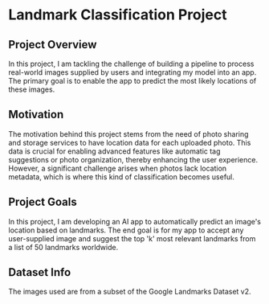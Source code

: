 # Landmark Classification Project

## Project Overview

In this project, I am tackling the challenge of building a pipeline to process real-world images supplied by users and integrating my model into an app. The primary goal is to enable the app to predict the most likely locations of these images.

## Motivation

The motivation behind this project stems from the need of photo sharing and storage services to have location data for each uploaded photo. This data is crucial for enabling advanced features like automatic tag suggestions or photo organization, thereby enhancing the user experience. However, a significant challenge arises when photos lack location metadata, which is where this kind of classification becomes useful.

## Project Goals

In this project, I am developing an AI app to automatically predict an image's location based on landmarks. The end goal is for my app to accept any user-supplied image and suggest the top 'k' most relevant landmarks from a list of 50 landmarks worldwide.

## Dataset Info

The images used are from a subset of the Google Landmarks Dataset v2.
